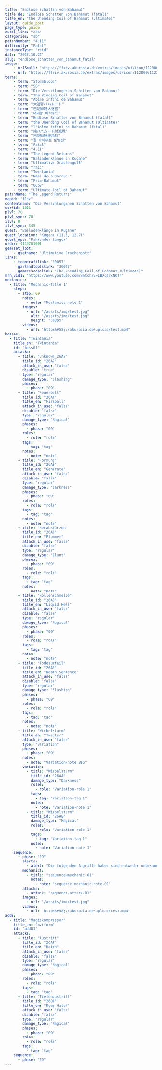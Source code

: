 ```yaml
---
title: "Endlose Schatten von Bahamut"
title_de: "Endlose Schatten von Bahamut (fatal)"
title_en: "the Unending Coil of Bahamut (Ultimate)"
layout: guide_post
page_type: guide
excel_line: "236"
categories: "sb"
patchNumber: "4.11"
difficulty: "Fatal"
instanceType: "raid"
date: "2017.10.24"
slug: "endlose_schatten_von_bahamut_fatal"
image:
    - urlSmall: "https://ffxiv.akurosia.de/extras/images/ui/icon/112000/112261.png"
    - url: "https://ffxiv.akurosia.de/extras/images/ui/icon/112000/112261.png"
terms:
    - term: "Stormblood"
    - term: "SB"
    - term: "Die Verschlungenen Schatten von Bahamut"
    - term: "The Binding Coil of Bahamut"
    - term: "Abîme infini de Bahamut"
    - term: "大迷宮バハムート"
    - term: "巴哈姆特大迷宫"
    - term: "대미궁 바하무트"
    - term: "Endlose Schatten von Bahamut (fatal)"
    - term: "the Unending Coil of Bahamut (Ultimate)"
    - term: "l'Abîme infini de Bahamut (fatal)"
    - term: "絶バハムート討滅戦"
    - term: "巴哈姆特绝境战"
    - term: "절 바하무트 토벌전"
    - term: "Fatal"
    - term: "4.11"
    - term: "The Legend Returns"
    - term: "Balladenklänge in Kugane"
    - term: "Ultimative Drachengott"
    - term: "raid"
    - term: "Twintania"
    - term: "Nael deus Darnus "
    - term: "Prim-Bahamut"
    - term: "UCoB"
    - term: "Ultimate Coil of Bahamut"
patchName: "The Legend Returns"
mapid: "f1bz"
contentname: "Die Verschlungenen Schatten von Bahamut"
sortid: 1001
plvl: 70
plvl_sync: 70
ilvl: 0
ilvl_sync: 345
quest: "Balladenklänge in Kugane"
quest_location: "Kugane (11.6, 12.7)"
quest_npc: "Fahrender Sänger"
order: 4110701001
gearset_loot:
    - gsetname: "Ultimative Drachengott"
links:
    - teamcraftlink: "30057"
      garlandtoolslink: "30057"
      gamerescapelink: "The_Unending_Coil_of_Bahamut_(Ultimate)"
mrh_vid1: "https://www.youtube.com/watch?v=IBXq6rxNOT4"
mechanics:
  - title: "Mechanic-Title 1"
    steps:
      - step: 09
        notes:
          - note: "Mechanics-note 1"
        images:
          - url: "/assets/img/test.jpg"
            alt: "/assets/img/test.jpg"
            height: "500px"
        videos:
          - url: "https&#58;//akurosia.de/upload/test.mp4"
bosses:
  - title: "Twintania"
    title_en: "Twintania"
    id: "boss01"
    attacks:
      - title: "Unknown_26A7"
        title_id: "26A7"
        attack_in_use: "false"
        disable: "true"
        type: "regular"
        damage_type: "Slashing"
        phases:
          - phase: "09"
      - title: "Feuerball"
        title_id: "26AC"
        title_en: "Fireball"
        attack_in_use: "false"
        disable: "false"
        type: "regular"
        damage_type: "Magical"
        phases:
          - phase: "09"
        roles:
          - role: "role"
        tags:
          - tag: "tag"
        notes:
          - note: "note"
      - title: "Formung"
        title_id: "26AE"
        title_en: "Generate"
        attack_in_use: "false"
        disable: "false"
        type: "regular"
        damage_type: "Darkness"
        phases:
          - phase: "09"
        roles:
          - role: "role"
        tags:
          - tag: "tag"
        notes:
          - note: "note"
      - title: "Herabstürzen"
        title_id: "26A8"
        title_en: "Plummet"
        attack_in_use: "false"
        disable: "false"
        type: "regular"
        damage_type: "Blunt"
        phases:
          - phase: "09"
        roles:
          - role: "role"
        tags:
          - tag: "tag"
        notes:
          - note: "note"
      - title: "Höllenschmelze"
        title_id: "26AD"
        title_en: "Liquid Hell"
        attack_in_use: "false"
        disable: "false"
        type: "regular"
        damage_type: "Magical"
        phases:
          - phase: "09"
        roles:
          - role: "role"
        tags:
          - tag: "tag"
        notes:
          - note: "note"
      - title: "Todesurteil"
        title_id: "26A9"
        title_en: "Death Sentence"
        attack_in_use: "false"
        disable: "false"
        type: "regular"
        damage_type: "Slashing"
        phases:
          - phase: "09"
        roles:
          - role: "role"
        tags:
          - tag: "tag"
        notes:
          - note: "note"
      - title: "Wirbelsturm"
        title_en: "Twister"
        attack_in_use: "false"
        type: "variation"
        phases:
          - phase: "09"
        notes:
          - note: "Variation-note BIG"
        variation:
          - title: "Wirbelsturm"
            title_id: "26AA"
            damage_type: "Darkness"
            roles:
              - role: "Variation-role 1"
            tags:
              - tag: "Variation-tag 1"
            notes:
              - note: "Variation-note 1"
          - title: "Wirbelsturm"
            title_id: "26AB"
            damage_type: "Magical"
            roles:
              - role: "Variation-role 1"
            tags:
              - tag: "Variation-tag 1"
            notes:
              - note: "Variation-note 1"
    sequence:
      - phase: "09"
        alerts:
          - alert: "Die folgenden Angriffe haben sind entweder unbekannt oder haben keine klare Herkunft"
        mechanics:
          - title: "sequence-mechanic-01"
            notes:
              - note: "sequence-mechanic-note-01"
        attacks:
          - attack: "sequence-attack-01"
        images:
          - url: "/assets/img/test.jpg"
        videos:
          - url: "https&#58;//akurosia.de/upload/test.mp4"
adds:
  - title: "Magiekompressor"
    title_en: "oviform"
    id: "add01"
    attacks:
      - title: "Austritt"
        title_id: "26AF"
        title_en: "Hatch"
        attack_in_use: "false"
        disable: "false"
        type: "regular"
        damage_type: "Magical"
        phases:
          - phase: "09"
        roles:
          - role: "role"
        tags:
          - tag: "tag"
      - title: "Tiefenaustritt"
        title_id: "26B0"
        title_en: "Deep Hatch"
        attack_in_use: "false"
        disable: "false"
        type: "regular"
        damage_type: "Magical"
        phases:
          - phase: "09"
        roles:
          - role: "role"
        tags:
          - tag: "tag"
    sequence:
      - phase: "09"
---
```


